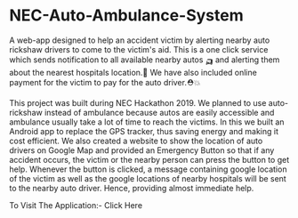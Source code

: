 # NEC-Auto-Ambulance-System

A web-app designed to help an accident victim by alerting nearby auto rickshaw drivers to come to the victim's aid. This is a one click service which sends notification to all available nearby autos 🛺 and alerting them about the nearest hospitals location.🏥 We have also included online payment for the victim to pay for the auto driver.⛑️💥


This project was built during NEC Hackathon 2019. We planned to use auto-rickshaw instead of ambulance because autos are easily accessible and ambulance usually take a lot of time to reach the victims. In this we built an Android app to replace the GPS tracker, thus saving energy and making it cost efficient. We also created a website to show the location of auto drivers on Google Map and provided an Emergency Button so that if any accident occurs, the victim or the nearby person can press the button to get help. Whenever the button is clicked, a message containing google location of the victim as well as the google locations of nearby hospitals will be sent to the nearby auto driver. Hence, providing almost immediate help.


To Visit The Application:- Click Here
